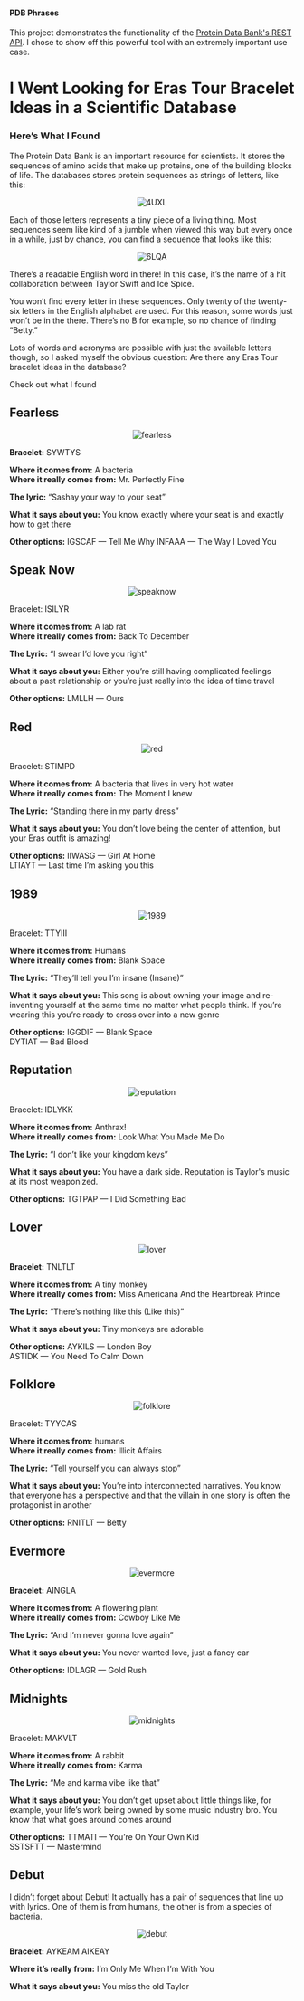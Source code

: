#### PDB Phrases
This project demonstrates the functionality of the [Protein Data Bank's REST API](https://data.rcsb.org/#data-api). I chose to show off this powerful tool with an extremely important use case.

# I Went Looking for Eras Tour Bracelet Ideas in a Scientific Database
### Here’s What I Found

The Protein Data Bank is an important resource for scientists. It stores the sequences of amino acids that make up proteins, one of the building blocks of life. The databases stores protein sequences as strings of letters, like this:

<p align="center">
<img src="https://github.com/nberkow/pdb-phrases/blob/main/assets/exampleSeq.png", alt="4UXL">
</p>
  
Each of those letters represents a tiny piece of a living thing. Most sequences seem like kind of a jumble when viewed this way but every once in a while, just by chance, you can find a sequence that looks like this:

<p align="center">
<img src="https://github.com/nberkow/pdb-phrases/blob/main/assets/karmaSeq.png", alt="6LQA">
</p>

There’s a readable English word in there! In this case, it’s the name of a hit collaboration between Taylor Swift and Ice Spice.

You won’t find every letter in these sequences. Only twenty of the twenty-six letters in the English alphabet are used. For this reason, some words just won’t be in the there. There’s no B for example, so no chance of finding “Betty.”

Lots of words and acronyms are possible with just the available letters though, so I asked myself the obvious question: Are there any Eras Tour bracelet ideas in the database?

Check out what I found

## Fearless
<p align="center">
<img src="https://github.com/nberkow/pdb-phrases/blob/main/assets/fearless.png", alt="fearless">
</p>

**Bracelet:** SYWTYS

**Where it comes from:** A bacteria <br>
**Where it really comes from:** Mr. Perfectly Fine

**The lyric:** “Sashay your way to your seat”

**What it says about you:** You know exactly where your seat is and exactly how to get there

**Other options:**
IGSCAF — Tell Me Why
INFAAA — The Way I Loved You

## Speak Now
<p align="center">
<img src="https://github.com/nberkow/pdb-phrases/blob/main/assets/speaknow.png", alt="speaknow">
</p>

Bracelet: ISILYR

**Where it comes from:** A lab rat <br>
**Where it really comes from:** Back To December

**The Lyric:** “I swear I’d love you right”

**What it says about you:** Either you’re still having complicated feelings about a past relationship or you’re just really into the idea of time travel

**Other options:**
LMLLH — Ours

## Red
<p align="center">
<img src="https://github.com/nberkow/pdb-phrases/blob/main/assets/red.png", alt="red">
</p>


Bracelet: STIMPD

**Where it comes from:** A bacteria that lives in very hot water  <br>
**Where it really comes from:** The Moment I knew

**The Lyric:** “Standing there in my party dress”

**What it says about you:** You don’t love being the center of attention, but your Eras outfit is amazing!

**Other options:**
IIWASG — Girl At Home  <br>
LTIAYT — Last time I’m asking you this

## 1989
<p align="center">
<img src="https://github.com/nberkow/pdb-phrases/blob/main/assets/1989.png", alt="1989">
</p>


Bracelet: TTYIII

**Where it comes from:** Humans <br>
**Where it really comes from:** Blank Space

**The Lyric:** “They’ll tell you I’m insane (Insane)”

**What it says about you:** This song is about owning your image and re-inventing yourself at the same time no matter what people think. If you’re wearing this you’re ready to cross over into a new genre

**Other options:**
IGGDIF — Blank Space <br>
DYTIAT — Bad Blood

## Reputation
<p align="center">
<img src="https://github.com/nberkow/pdb-phrases/blob/main/assets/reputation.png", alt="reputation">
</p>


Bracelet: IDLYKK

**Where it comes from:** Anthrax! <br>
**Where it really comes from:** Look What You Made Me Do

**The Lyric:** “I don’t like your kingdom keys”

**What it says about you:** You have a dark side. Reputation is Taylor's music at its most weaponized.

**Other options:**
TGTPAP — I Did Something Bad

## Lover
<p align="center">
<img src="https://github.com/nberkow/pdb-phrases/blob/main/assets/lover.png", alt="lover">
</p>

**Bracelet:** TNLTLT

**Where it comes from:** A tiny monkey <br>
**Where it really comes from:** Miss Americana And the Heartbreak Prince

**The Lyric:** “There’s nothing like this (Like this)”

**What it says about you:** Tiny monkeys are adorable

**Other options:**
AYKILS — London Boy <br>
ASTIDK — You Need To Calm Down

## Folklore
<p align="center">
<img src="https://github.com/nberkow/pdb-phrases/blob/main/assets/folklore.png", alt="folklore">
</p>

Bracelet: TYYCAS

**Where it comes from:** humans <br>
**Where it really comes from:** Illicit Affairs

**The Lyric:** “Tell yourself you can always stop”

**What it says about you:** You’re into interconnected narratives. You know that everyone has a perspective and that the villain in one story is often the protagonist in another

**Other options:**
RNITLT — Betty

## Evermore
<p align="center">
<img src="https://github.com/nberkow/pdb-phrases/blob/main/assets/evermore.png", alt="evermore">
</p>

**Bracelet:** AINGLA

**Where it comes from:** A flowering plant <br>
**Where it really comes from:** Cowboy Like Me

**The Lyric:** “And I’m never gonna love again”

**What it says about you:** You never wanted love, just a fancy car

**Other options:**
IDLAGR — Gold Rush

## Midnights
<p align="center">
<img src="https://github.com/nberkow/pdb-phrases/blob/main/assets/midnights.png", alt="midnights">
</p>
Bracelet: MAKVLT

**Where it comes from:** A rabbit <br>
**Where it really comes from:** Karma

**The Lyric:** “Me and karma vibe like that”

**What it says about you:** You don’t get upset about little things like, for example, your life’s work being owned by some music industry bro. You know that what goes around comes around

**Other options:**
TTMATI — You’re On Your Own Kid <br>
SSTSFTT — Mastermind

## Debut
I didn’t forget about Debut! It actually has a pair of sequences that line up with lyrics. One of them is from humans, the other is from a species of bacteria.
<p align="center">
<img src="https://github.com/nberkow/pdb-phrases/blob/main/assets/debut.png", alt="debut">
</p>

**Bracelet:** AYKEAM AIKEAY

**Where it’s really from:** I’m Only Me When I’m With You

**What it says about you:** You miss the old Taylor
